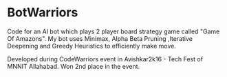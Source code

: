 # BotWarriors
Code for an AI bot which plays 2 player board strategy game called "Game Of Amazons". My bot uses Minimax, Alpha Beta Pruning ,Iterative Deepening and Greedy Heuristics to efficiently make move. 

Developed during CodeWarriors event in Avishkar2k16 - Tech Fest of MNNIT Allahabad. Won 2nd place in the event.

